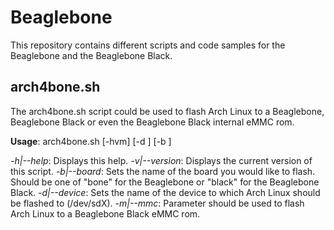 # Beaglebone

This repository contains different scripts and code samples for the Beaglebone and the Beaglebone Black.

## arch4bone.sh

The arch4bone.sh script could be used to flash Arch Linux to a Beaglebone, Beaglebone Black or even the Beaglebone Black internal eMMC rom.

**Usage**: arch4bone.sh [-hvm] [-d <device>] [-b <board>]

*-h|--help*:
    Displays this help.
*-v|--version*:
    Displays the current version of this script.
*-b|--board*:
    Sets the name of the board you would like to flash.
    Should be one of "bone" for the Beaglebone or 
    "black" for the Beaglebone Black.
*-d|--device*:
    Sets the name of the device to which Arch Linux 
    should be flashed to (/dev/sdX).
*-m|--mmc*:
    Parameter should be used to flash Arch Linux 
    to a Beaglebone Black eMMC rom.



